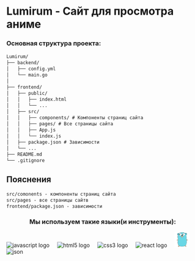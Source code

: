 # Lumirum - Сайт для просмотра аниме

### Основная структура проекта:
```
Lumirum/
├── backend/
│   ├── config.yml
│   └── main.go
│
├── frontend/
│   ├── public/
│   │   ├── index.html
│   │   └── ...
│   ├── src/
│   │   ├── components/ # Компоненты страниц сайта
│   │   ├── pages/ # Все страницы сайта
│   │   ├── App.js
│   │   └── index.js
│   ├── package.json # Зависимости
│   └── ...
├── README.md
└── .gitignore
```

## Пояснения
```
src/comonents - компоненты страниц сайта
src/pages - все страницы сайтв
frontend/package.json - зависимости
```




<h3 align="center">Мы используем такие языки(и инструменты):</h3>
<div align="left">
  <img src="https://cdn.jsdelivr.net/gh/devicons/devicon/icons/javascript/javascript-original.svg" height="40" alt="javascript logo"  />
  <img width="12" />
  <img src="https://cdn.jsdelivr.net/gh/devicons/devicon/icons/html5/html5-original.svg" height="40" alt="html5 logo"  />
  <img width="12" />
  <img src="https://cdn.jsdelivr.net/gh/devicons/devicon/icons/css3/css3-original.svg" height="40" alt="css3 logo"  />
  <img width="12" />
  <img src="https://cdn.jsdelivr.net/gh/devicons/devicon/icons/react/react-original.svg" height="40" alt="react logo"  />
  <img width="12" />
  <img src="https://raw.githubusercontent.com/devicons/devicon/master/icons/go/go-original.svg" alt="go" height="40" />
  <img width="12" />
  <img src="https://upload.wikimedia.org/wikipedia/commons/c/c9/JSON_vector_logo.svg" alt="json" height="40" />
  <img width="12" />
